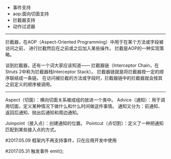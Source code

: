 - 事件支持
- aop:面向切面支持
- 拦截器支持
- 动作过滤器

---

拦截器，在AOP（Aspect-Oriented Programming）中用于在某个方法或字段被访问之前，
进行拦截然后在之前或之后加入某些操作。
拦截是AOP的一种实现策略。

谈到拦截器，还有一个词大家应该知道——
拦截器链（Interceptor Chain，在Struts 2中称为拦截器栈Interceptor Stack）。
拦截器链就是将拦截器按一定的顺序联结成一条链。
在访问被拦截的方法或字段时，拦截器链中的拦截器就会按其之前定义的顺序被调用。

---

Aspect（切面）：横向切面关系被成组的放进一个类中。
Advice（通知）：用于调用切面，定义某种情况下做什么和什么时间做这件事情。
通知又分为：前通知、返回后通知、抛出后通知和周边通知。

Joinpoint（接入点）：创建通知的位置。
Pointcut（点切割）：定义了一种把通知匹配到某些接入点的方式。

#2017.05.09
框架内不再支持事件，只在应用开发中使用

#2017.05.31
触发事件
emit();
